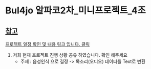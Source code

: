 # Bul4jo 알파코2차\_미니프로젝트\_4조
<a href='https://bul4jo.streamlit.app/' target="_blank">참고</a>
---
<a href='https://github.com/users/Ijjoe/projects/1' target="_blank">프로젝트 일정 확인 및 내용 링크 입니다. 클릭</a>

1. 저희 현재 프로젝트 진행 상황 공유 하였습니다. 확인 해주세요
   - 주제 : 음성인식 으로 결정 -> 목소리(오디오) 데이터를 Text로 변환
     
